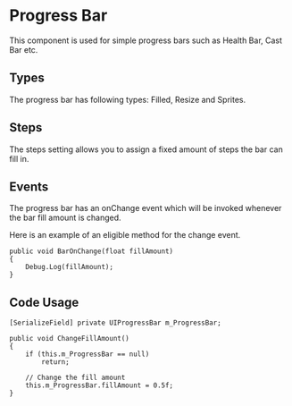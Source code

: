 # Progress Bar
This component is used for simple progress bars such as Health Bar, Cast Bar etc.

## Types
The progress bar has following types: Filled, Resize and Sprites.

## Steps
The steps setting allows you to assign a fixed amount of steps the bar can fill in.

## Events
The progress bar has an onChange event which will be invoked whenever the bar fill amount is changed.

Here is an example of an eligible method for the change event.

```
public void BarOnChange(float fillAmount)
{
    Debug.Log(fillAmount);
}
```

## Code Usage
```
[SerializeField] private UIProgressBar m_ProgressBar;

public void ChangeFillAmount()
{
    if (this.m_ProgressBar == null)
        return;

    // Change the fill amount
    this.m_ProgressBar.fillAmount = 0.5f;
}
```
